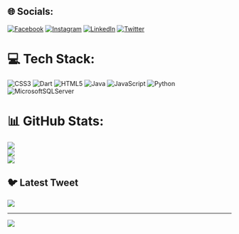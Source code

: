 
## 🌐 Socials:
[![Facebook](https://img.shields.io/badge/Facebook-%231877F2.svg?logo=Facebook&logoColor=white)](https://www.facebook.com/moaaz.osamaahmed.5?mibextid=ZbWKwL) [![Instagram](https://instagram.com/moazosama2004?igshid=ZDdkNTZiNTM=)](https://instagram.com/https://www.instagram.com/moazosama2004/) [![LinkedIn](https://img.shields.io/badge/LinkedIn-%230077B5.svg?logo=linkedin&logoColor=white)](https://linkedin.com/in/https://www.linkedin.com/in/moaz-osama-161ab723a/) [![Twitter](https://img.shields.io/badge/Twitter-%231DA1F2.svg?logo=Twitter&logoColor=white)](https://twitter.com/https://twitter.com/UrfavMoaaaz) 

# 💻 Tech Stack:
![CSS3](https://img.shields.io/badge/css3-%231572B6.svg?style=for-the-badge&logo=css3&logoColor=white) ![Dart](https://img.shields.io/badge/dart-%230175C2.svg?style=for-the-badge&logo=dart&logoColor=white) ![HTML5](https://img.shields.io/badge/html5-%23E34F26.svg?style=for-the-badge&logo=html5&logoColor=white) ![Java](https://img.shields.io/badge/java-%23ED8B00.svg?style=for-the-badge&logo=java&logoColor=white) ![JavaScript](https://img.shields.io/badge/javascript-%23323330.svg?style=for-the-badge&logo=javascript&logoColor=%23F7DF1E) ![Python](https://img.shields.io/badge/python-3670A0?style=for-the-badge&logo=python&logoColor=ffdd54) ![MicrosoftSQLServer](https://img.shields.io/badge/Microsoft%20SQL%20Server-CC2927?style=for-the-badge&logo=microsoft%20sql%20server&logoColor=white)
# 📊 GitHub Stats:
![](https://github-readme-stats.vercel.app/api?username=Moazosama2004&theme=radical&hide_border=false&include_all_commits=false&count_private=false)<br/>
![](https://github-readme-streak-stats.herokuapp.com/?user=Moazosama2004&theme=radical&hide_border=false)<br/>
![](https://github-readme-stats.vercel.app/api/top-langs/?username=Moazosama2004&theme=radical&hide_border=false&include_all_commits=false&count_private=false&layout=compact)

## 🐦 Latest Tweet
[![](https://gtce.itsvg.in/api?username=https://twitter.com/UrfavMoaaaz)](https://github.com/VishwaGauravIn/github-twitter-card-embed)

---
[![](https://visitcount.itsvg.in/api?id=Moazosama2004&icon=0&color=0)](https://visitcount.itsvg.in)

<!-- Proudly created with GPRM ( https://gprm.itsvg.in ) -->
